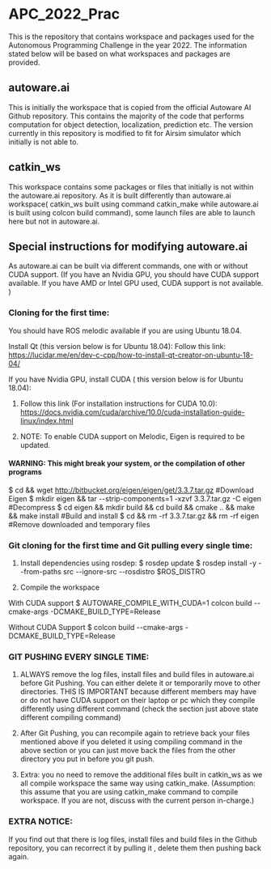 # APC_2022_Prac

This is the repository that contains workspace and packages used for the Autonomous Programming Challenge in the year 2022. The information stated below will be based on what workspaces and packages are provided.

## autoware.ai
This is initially the workspace that is copied from the official Autoware AI Github repository. This contains the majority of the code that performs computation for object detection, localization, prediction etc. The version currently in this repository is modified to fit for Airsim simulator which initially is not able to.

## catkin_ws
This workspace contains some packages or files that initially is not within the autoware.ai repository. As it is built differently than autoware.ai workspace( catkin_ws built using command catkin_make while autoware.ai is built using colcon build command), some launch files are able to launch here but not in autoware.ai.

## Special instructions for modifying autoware.ai
As autoware.ai can be built via different commands, one with or without CUDA support. (If you have an Nvidia GPU, you should have CUDA support available. If you have AMD or Intel GPU used, CUDA support is not available. )


### Cloning for the first time:
You should have ROS melodic available if you are using Ubuntu 18.04.
 
Install Qt (this version below is for Ubuntu 18.04):
Follow this link: https://lucidar.me/en/dev-c-cpp/how-to-install-qt-creator-on-ubuntu-18-04/ 

If you have Nvidia GPU, install CUDA ( this version below is for Ubuntu 18.04):
1) Follow this link (For installation instructions for CUDA 10.0): https://docs.nvidia.com/cuda/archive/10.0/cuda-installation-guide-linux/index.html 

2) NOTE: To enable CUDA support on Melodic, Eigen is required to be updated.
#### WARNING: This might break your system, or the compilation of other programs
  $ cd && wget http://bitbucket.org/eigen/eigen/get/3.3.7.tar.gz #Download Eigen
  $ mkdir eigen && tar --strip-components=1 -xzvf 3.3.7.tar.gz -C eigen #Decompress
  $ cd eigen && mkdir build && cd build && cmake .. && make && make install #Build and install
  $ cd && rm -rf 3.3.7.tar.gz && rm -rf eigen #Remove downloaded and temporary files

### Git cloning for the first time and Git pulling every single time:

1) Install dependencies using rosdep:
$ rosdep update
$ rosdep install -y --from-paths src --ignore-src --rosdistro $ROS_DISTRO

2) Compile the workspace

With CUDA support
$ AUTOWARE_COMPILE_WITH_CUDA=1 colcon build --cmake-args -DCMAKE_BUILD_TYPE=Release

Without CUDA Support
$ colcon build --cmake-args -DCMAKE_BUILD_TYPE=Release


### GIT PUSHING EVERY SINGLE TIME:
1) ALWAYS remove the log files, install files and build files in autoware.ai before Git Pushing. You can either delete it or temporarily move to other directories. THIS IS IMPORTANT because different members may have or do not have CUDA support on their laptop or pc which they compile differently using different command (check the section just above state different compiling command)

2) After Git Pushing, you can recompile again to retrieve back your files mentioned above if you deleted it using compiling command in the above section or you can just move back the files from the other directory you put in before you git push.

3) Extra: you no need to remove the additional files built in catkin_ws as we all compile workspace the same way using catkin_make. (Assumption: this assume that you are using catkin_make command to compile workspace. If you are not, discuss with the current person in-charge.)

### EXTRA NOTICE: 
If you find out that there is log files, install files and build files in the Github repository, you can recorrect it by pulling it , delete them then pushing back again.
